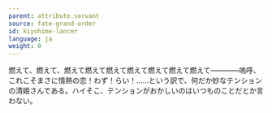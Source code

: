 ```yaml
---
parent: attribute.servant
source: fate-grand-order
id: kiyohime-lancer
language: ja
weight: 0
---
```


燃えて、燃えて、燃えて燃えて燃えて燃えて燃えて燃えて燃えて――――嗚呼、これこそまさに情熱の恋！わず！らい！……という訳で、何だか妙なテンションの清姫さんである。ハイそこ、テンションがおかしいのはいつものことだとか言わない。
